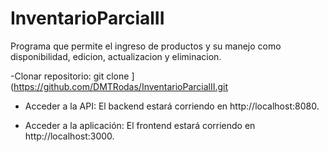# InventarioParcialII
Programa que permite el ingreso de productos y su manejo como disponibilidad, edicion, actualizacion y eliminacion.

-Clonar repositorio: 
git clone <URL-del-repositorio>](https://github.com/DMTRodas/InventarioParcialII.git

- Acceder a la API:
El backend estará corriendo en http://localhost:8080.

- Acceder a la aplicación:
 El frontend estará corriendo en http://localhost:3000.
